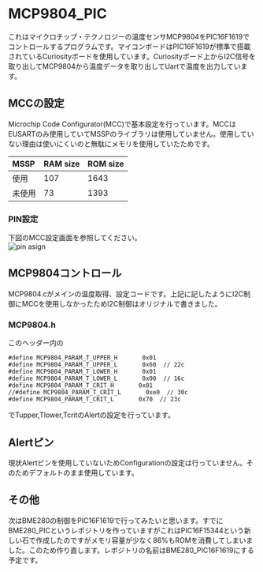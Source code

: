 # MCP9804_PIC
これはマイクロチップ・テクノロジーの温度センサMCP9804をPIC16F1619でコントロールするプログラムです。マイコンボードはPIC16F1619が標準で搭載されているCuriosityボードを使用しています。Curiosityボード上からI2C信号を取り出してMCP9804から温度データを取り出してUartで温度を出力しています。

## MCCの設定
Microchip Code Configurator(MCC)で基本設定を行っています。MCCはEUSARTのみ使用していてMSSPのライブラリは使用していません。使用していない理由は使いにくいのと無駄にメモリを使用していたためです。

|MSSP | RAM size | ROM size|
|:----|----------|---------|
|使用 | 107      | 1643    |
|未使用|73       | 1393   |

### PIN設定
下図のMCC設定画面を参照してください。  
![pin asign](https://user-images.githubusercontent.com/2620156/36339272-06efcbc2-1405-11e8-9d09-4a7464d4cbc9.png)

## MCP9804コントロール
MCP9804.cがメインの温度取得、設定コードです。上記に記したようにI2C制御にMCCを使用しなかったためI2C制御はオリジナルで書きました。

### MCP9804.h
このヘッダー内の
```
#define MCP9804_PARAM_T_UPPER_H       0x01
#define MCP9804_PARAM_T_UPPER_L       0x60  // 22c
#define MCP9804_PARAM_T_LOWER_H       0x01
#define MCP9804_PARAM_T_LOWER_L       0x00  // 16c
#define MCP9804_PARAM_T_CRIT_H       0x01
//#define MCP9804_PARAM_T_CRIT_L       0xe0  // 30c
#define MCP9804_PARAM_T_CRIT_L       0x70  // 23c
```
でTupper,Tlower,TcritのAlertの設定を行っています。

## Alertピン
現状Alertピンを使用していないためConfigurationの設定は行っていません。そのためデフォルトのまま使用しています。

## その他
次はBME280の制御をPIC16F1619で行ってみたいと思います。すでにBME280_PICというレポジトリを作っていますがこれはPIC16F15344という新しい石で作成したのですがメモリ容量が少なく86%もROMを消費してしまいました。このため作り直します。レポジトリの名前はBME280_PIC16F1619にする予定です。

